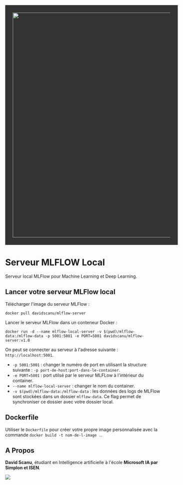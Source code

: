 <img src="https://mlflow.org/images/MLflow-logo-final-white-TM.png" width="720" style="background-color: #333333; padding: 24px" >

# Serveur MLFLOW Local 

Serveur local MLFlow pour Machine Learning et Deep Learning.

## Lancer votre serveur MLFlow local

Télécharger l'image du serveur MLFlow : 

`docker pull davidscanu/mlflow-server`

Lancer le serveur MLFlow dans un conteneur Docker : 

`docker run -d --name mlflow-local-server -v $(pwd)/mlflow-data:/mlflow-data -p 5001:5001 -e PORT=5001 davidscanu/mlflow-server:v1.0`

On peut se connecter au serveur à l'adresse suivante : `http://localhost:5001`.

- `-p 5001:5001` : changer le numéro de port en utilisant la structure suivante : `-p port-de-host:port-dans-le-container`.
- `-e PORT=5001` : port utilsé par le serveur MLFLow à l'intérieur du container.
- `--name mlflow-local-server` : changer le nom du container.
- `-v $(pwd)/mlflow-data:/mlflow-data` : les données des logs de MLFlow sont stockées dans un dossier `mlflow-data`. Ce flag permet de synchroniser ce dossier avec votre dossier local. 

## Dockerfile

Utiliser le `Dockerfile` pour créer votre propre image personnalisée avec la commande `docker build -t nom-de-l-image .`.

## A Propos

**David Scanu**, étudiant en Intelligence artificielle à l'école **Microsoft IA par Simplon et ISEN**.

<a href="https://www.linkedin.com/in/davidscanu14/"><img src="https://img.shields.io/badge/LinkedIn-0077B5?style=for-the-badge&logo=linkedin&logoColor=white" ></a>